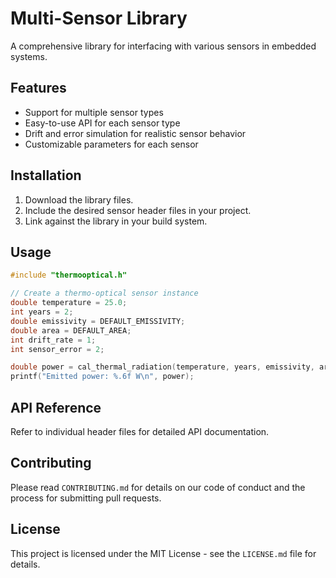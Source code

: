 # Multi-Sensor Library

A comprehensive library for interfacing with various sensors in embedded systems.

## Features

- Support for multiple sensor types
- Easy-to-use API for each sensor type
- Drift and error simulation for realistic sensor behavior
- Customizable parameters for each sensor

## Installation

1. Download the library files.
2. Include the desired sensor header files in your project.
3. Link against the library in your build system.

## Usage

```c
#include "thermooptical.h"

// Create a thermo-optical sensor instance
double temperature = 25.0;
int years = 2;
double emissivity = DEFAULT_EMISSIVITY;
double area = DEFAULT_AREA;
int drift_rate = 1;
int sensor_error = 2;

double power = cal_thermal_radiation(temperature, years, emissivity, area, drift_rate, sensor_error);
printf("Emitted power: %.6f W\n", power);
```

## API Reference

Refer to individual header files for detailed API documentation.

## Contributing

Please read `CONTRIBUTING.md` for details on our code of conduct and the process for submitting pull requests.

## License

This project is licensed under the MIT License - see the `LICENSE.md` file for details.

